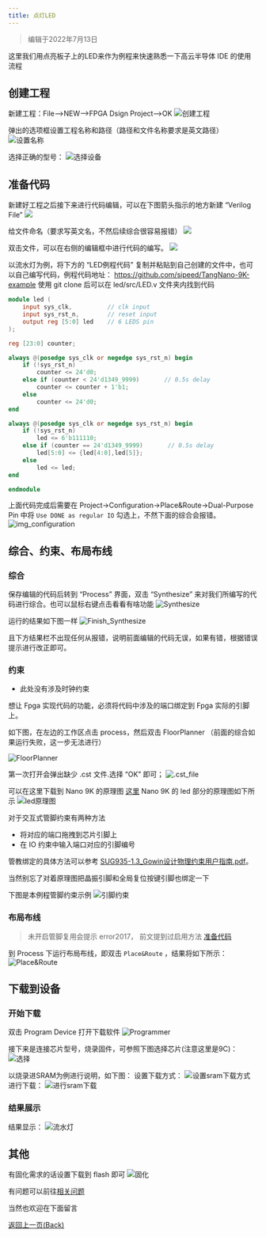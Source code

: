 ```yaml
---
title: 点灯LED
---
```


> 编辑于2022年7月13日

这里我们用点亮板子上的LED来作为例程来快速熟悉一下高云半导体 IDE 的使用流程

## 创建工程

新建工程：File-->NEW-->FPGA Dsign Project-->OK
![创建工程](./../../Tang-Nano/assets/LED-1.png)

弹出的选项框设置工程名称和路径（路径和文件名称要求是英文路径）
![设置名称](./../../Tang-Nano/assets/LED-2.png)

选择正确的型号：
![选择设备](./../nano_9k/Tang_nano_9k_Device_choose.png)

## 准备代码
    
新建好工程之后接下来进行代码编辑，可以在下图箭头指示的地方新建 “Verilog File”
![](./../../Tang-Nano/assets/LED-5.png)

给文件命名（要求写英文名，不然后续综合很容易报错）
![](./../../Tang-Nano/assets/LED-6.png)

双击文件，可以在右侧的编辑框中进行代码的编写。
![](./../../Tang-Nano/assets/LED-7.png)

以流水灯为例，将下方的 “LED例程代码” 复制并粘贴到自己创建的文件中，也可以自己编写代码，例程代码地址：
<https://github.com/sipeed/TangNano-9K-example>
使用 git clone 后可以在 led/src/LED.v 文件夹内找到代码

```verilog
module led (
    input sys_clk,          // clk input
    input sys_rst_n,        // reset input
    output reg [5:0] led    // 6 LEDS pin
);

reg [23:0] counter;

always @(posedge sys_clk or negedge sys_rst_n) begin
    if (!sys_rst_n)
        counter <= 24'd0;
    else if (counter < 24'd1349_9999)       // 0.5s delay
        counter <= counter + 1'b1;
    else
        counter <= 24'd0;
end

always @(posedge sys_clk or negedge sys_rst_n) begin
    if (!sys_rst_n)
        led <= 6'b111110;
    else if (counter == 24'd1349_9999)       // 0.5s delay
        led[5:0] <= {led[4:0],led[5]};
    else
        led <= led;
end

endmodule

 ```

上面代码完成后需要在 Project->Configuration->Place&Route->Dual-Purpose Pin 中将 `Use DONE as regular IO` 勾选上，不然下面的综合会报错。
![img_configuration](./../nano_9k/LED_Configuration.png)

## 综合、约束、布局布线

### 综合

保存编辑的代码后转到 “Process” 界面，双击 “Synthesize” 来对我们所编写的代码进行综合。也可以鼠标右键点击看看有啥功能
![Synthesize](./../nano_9k/nano_9k_synthsize.png)

运行的结果如下图一样 
![Finish_Synthesize](./../../Tang-Nano/assets/LED.png) 

且下方结果栏不出现任何从报错，说明前面编辑的代码无误，如果有错，根据错误提示进行改正即可。

### 约束

- 此处没有涉及时钟约束

想让 Fpga 实现代码的功能，必须将代码中涉及的端口绑定到 Fpga 实际的引脚上。

如下图，在左边的工作区点击 process，然后双击 FloorPlanner （前面的综合如果运行失败，这一步无法进行）

![FloorPlanner](./../../assets/examples/led_pjt_2.png)

第一次打开会弹出缺少 .cst 文件.选择 “OK” 即可；
![.cst_file](./../../Tang-Nano/assets/LED-9.png)

可以在这里下载到 Nano 9K 的原理图 [这里](https://dl.sipeed.com/shareURL/TANG/Nano%209K/2_Schematic)
Nano 9K 的 led 部分的原理图如下所示
![led原理图](./../nano_9k/LED_Pins.png "nano 9k led pins")

对于交互式管脚约束有两种方法
- 将对应的端口拖拽到芯片引脚上
- 在 IO 约束中输入端口对应的引脚编号

管教绑定的具体方法可以参考 [SUG935-1.3_Gowin设计物理约束用户指南.pdf](http://cdn.gowinsemi.com.cn/SUG935-1.3_Gowin%E8%AE%BE%E8%AE%A1%E7%89%A9%E7%90%86%E7%BA%A6%E6%9D%9F%E7%94%A8%E6%88%B7%E6%8C%87%E5%8D%97.pdf)。

当然别忘了对着原理图把晶振引脚和全局复位按键引脚也绑定一下

下图是本例程管脚约束示例
![引脚约束](./../nano_9k/LED_FloorPlanner.png)

### 布局布线

> 未开启管脚复用会提示 error2017， 前文提到过启用方法 [准备代码](#准备代码)

到 Process 下运行布局布线，即双击 `Place&Route` ，结果将如下所示：
![Place&Route](./../nano_9k/LED_Place&Route.png)

## 下载到设备

### 开始下载

双击 Program Device 打开下载软件
![Programmer](./../../Tang-Nano-4K/assets/Open_Programmer.png)

接下来是连接芯片型号，烧录固件，可参照下图选择芯片(注意这里是9C)：
![选择](./../nano_9k/nano_9k_device_scan.png)

以烧录进SRAM为例进行说明，如下图：
设置下载方式：
![设置sram下载方式](./../nano_9k/nano_9k_sram_program.png "设置sram下载方式")
进行下载：
![进行sram下载](./../nano_9k/nano_9k_sram_download.png "进行sram下载")

### 结果展示

结果显示：
![流水灯](./../nano_9k/blink.gif)

## 其他

有固化需求的话设置下载到 flash 即可
![固化](./../nano_9k/access_mode.png)

有问题可以前往[相关问题](./../../common-doc/questions.md)

当然也欢迎在下面留言

<p id="back">
    <a href="#" onClick="javascript :history.back(-1);">返回上一页(Back)</a>
</p>

